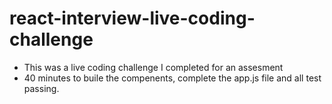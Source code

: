 # react-interview-live-coding-challenge
- This was a live coding challenge I completed for an assesment
- 40 minutes to buile the compenents, complete the app.js file and all test passing. 
